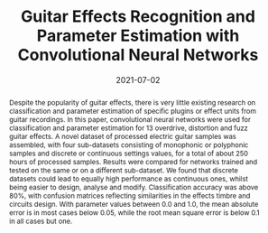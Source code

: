 ---
layout        : default-publication
title         : "Guitar Effects Recognition and Parameter Estimation with Convolutional Neural Networks"
collection    : publications
permalink     : /publications/2021-07-02-comunita2021guitarfx

abstract      : "Despite the popularity of guitar effects, there is very little existing research on classification and parameter estimation of specific plugins or effect units from guitar recordings. In this paper, convolutional neural networks were used for classification and parameter estimation for 13 overdrive, distortion and fuzz guitar effects. A novel dataset of processed electric guitar samples was assembled, with four sub-datasets consisting of monophonic or polyphonic samples and discrete or continuous settings values, for a total of about 250 hours of processed samples. Results were compared for networks trained and tested on the same or on a different sub-dataset. We found that discrete datasets could lead to equally high performance as continuous ones, whilst being easier to design, analyse and modify. Classification accuracy was above 80%, with confusion matrices reflecting similarities in the effects timbre and circuits design. With parameter values between 0.0 and 1.0, the mean absolute error is in most cases below 0.05, while the root mean square error is below 0.1 in all cases but one."

date            : 2021-07-02
venue           : 'JAES - Special Issue on Advancements in Digital Audio Effects'
paperurl        : '/files/comunita2021guitarfx-paper.pdf'
image           : 
imagewidth      : 80.0
poster          : 
presentation    : 
code            : 'https://github.com/mcomunita/gfx_classifier'
codename        : 'https://github.com/mcomunita/gfx_classifier'
data            : 'https://zenodo.org/search?page=1&size=20&q=GUITAR-FX-DIST'
dataname        : 'GUITAR-FX-DIST'
webpage         : 'https://mcomunita.github.io/gfx-classifier_page/'
webpagename     : 'https://mcomunita.github.io/gfx-classifier_page/'
categories      : 
citation        : 'Comunità, M., Stowell, D., Reiss, Joshua D. <b>"Guitar Effects Recognition and Parameter Estimation with Convolutional Neural Networks"</b> - <i>Journal of the Audio Engineering Society, 69(7/8), 594-604. 2021</i>'
author_profile  : true
---